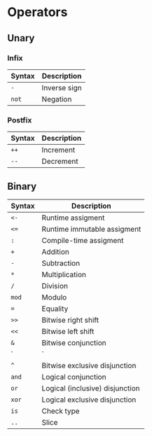 # Operators
## Unary
### Infix
Syntax | Description
-------|-------
`-` | Inverse sign
`not`| Negation

### Postfix
Syntax | Description
-------|-------
`++` | Increment
`--` | Decrement

## Binary
Syntax | Description
-------|-------
`<-` | Runtime assigment
`<=` | Runtime immutable assigment
`:` | Compile-time assigment
`+` | Addition
`-` | Subtraction
`*` | Multiplication
`/` | Division
`mod` | Modulo
`=` | Equality
`>>` | Bitwise right shift 
`<<` | Bitwise left shift 
`&` | Bitwise conjunction
`|` | Bitwise (inclusive) disjunction
`^` | Bitwise exclusive disjunction
`and` | Logical conjunction
`or` | Logical (inclusive) disjunction
`xor` | Logical exclusive disjunction
`is`| Check type
`..` | Slice

